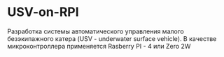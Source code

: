 # USV-on-RPI
Разработка системы автоматического управления малого безэкипажного катера (USV - underwater surface vehicle). В качестве микроконтроллера применяется Rasberry PI - 4 или Zero 2W
